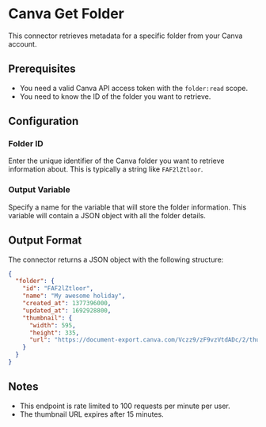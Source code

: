# Canva Get Folder

This connector retrieves metadata for a specific folder from your Canva account.

## Prerequisites

- You need a valid Canva API access token with the `folder:read` scope.
- You need to know the ID of the folder you want to retrieve.

## Configuration

### Folder ID

Enter the unique identifier of the Canva folder you want to retrieve information about. This is typically a string like `FAF2lZtloor`.

### Output Variable

Specify a name for the variable that will store the folder information. This variable will contain a JSON object with all the folder details.

## Output Format

The connector returns a JSON object with the following structure:

```json
{
  "folder": {
    "id": "FAF2lZtloor",
    "name": "My awesome holiday",
    "created_at": 1377396000,
    "updated_at": 1692928800,
    "thumbnail": {
      "width": 595,
      "height": 335,
      "url": "https://document-export.canva.com/Vczz9/zF9vzVtdADc/2/thumbnail/0001.png?"
    }
  }
}
```

## Notes

- This endpoint is rate limited to 100 requests per minute per user.
- The thumbnail URL expires after 15 minutes.